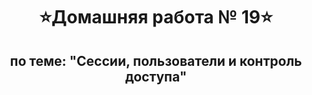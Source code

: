 <h1 align="center">&#11088Домашняя работа № 19&#11088</h1>
<h2 align="center">по теме: "Сессии, пользователи и контроль доступа"</h2>
